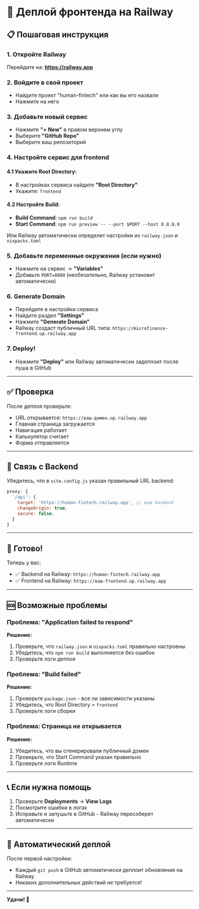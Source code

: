 # 🚂 Деплой фронтенда на Railway

## 📋 Пошаговая инструкция

### 1. Откройте Railway
Перейдите на: **https://railway.app**

### 2. Войдите в свой проект
- Найдите проект "human-fintech" или как вы его назвали
- Нажмите на него

### 3. Добавьте новый сервис
- Нажмите **"+ New"** в правом верхнем углу
- Выберите **"GitHub Repo"**
- Выберите ваш репозиторий

### 4. Настройте сервис для frontend

#### 4.1 Укажите Root Directory:
- В настройках сервиса найдите **"Root Directory"**
- Укажите: `frontend`

#### 4.2 Настройте Build:
- **Build Command**: `npm run build`
- **Start Command**: `npm run preview -- --port $PORT --host 0.0.0.0`

Или Railway автоматически определит настройки из `railway.json` и `nixpacks.toml`

### 5. Добавьте переменные окружения (если нужно)
- Нажмите на сервис → **"Variables"**
- Добавьте `PORT=8080` (необязательно, Railway установит автоматически)

### 6. Generate Domain
- Перейдите в настройки сервиса
- Найдите раздел **"Settings"**
- Нажмите **"Generate Domain"**
- Railway создаст публичный URL типа: `https://microfinance-frontend.up.railway.app`

### 7. Deploy!
- Нажмите **"Deploy"** или Railway автоматически задеплоит после пуша в GitHub

---

## ✅ Проверка

После деплоя проверьте:
- URL открывается: `https://ваш-домен.up.railway.app`
- Главная страница загружается
- Навигация работает
- Калькулятор считает
- Форма отправляется

---

## 🔗 Связь с Backend

Убедитесь, что в `vite.config.js` указан правильный URL backend:

```javascript
proxy: {
  '/api': {
    target: 'https://human-fintech.railway.app', // ваш backend
    changeOrigin: true,
    secure: false,
  }
}
```

---

## 🎉 Готово!

Теперь у вас:
- ✅ Backend на Railway: `https://human-fintech.railway.app`
- ✅ Frontend на Railway: `https://ваш-frontend.up.railway.app`

---

## 🆘 Возможные проблемы

### Проблема: "Application failed to respond"
**Решение:**
1. Проверьте, что `railway.json` и `nixpacks.toml` правильно настроены
2. Убедитесь, что `npm run build` выполняется без ошибок
3. Проверьте логи деплоя

### Проблема: "Build failed"
**Решение:**
1. Проверьте `package.json` - все ли зависимости указаны
2. Убедитесь, что Root Directory = `frontend`
3. Проверьте логи сборки

### Проблема: Страница не открывается
**Решение:**
1. Убедитесь, что вы сгенерировали публичный домен
2. Проверьте, что Start Command указан правильно
3. Проверьте логи Runtime

---

## 📞 Если нужна помощь

1. Проверьте **Deployments** → **View Logs**
2. Посмотрите ошибки в логах
3. Исправьте и запушьте в GitHub - Railway пересоберет автоматически

---

## 🚀 Автоматический деплой

После первой настройки:
- Каждый `git push` в GitHub автоматически деплоит обновления на Railway
- Никаких дополнительных действий не требуется!

---

**Удачи! 🎉**


